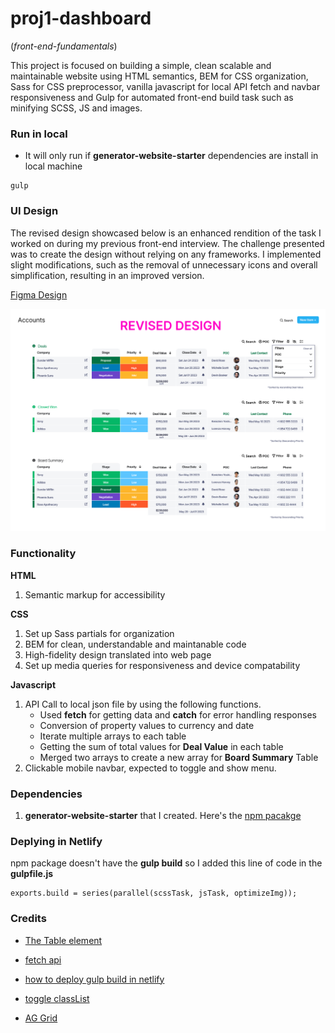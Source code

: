 # proj1-dashboard

(_front-end-fundamentals_)

This project is focused on building a simple, clean scalable and maintainable website using HTML semantics, BEM for CSS organization, Sass for CSS preprocessor, vanilla javascript for local API fetch and navbar responsiveness and Gulp for automated front-end build task such as minifying SCSS, JS and images.

### Run in local

- It will only run if **generator-website-starter** dependencies are install in local machine

```
gulp
```

### UI Design

The revised design showcased below is an enhanced rendition of the task I worked on during my previous front-end interview. The challenge presented was to create the design without relying on any frameworks. I implemented slight modifications, such as the removal of unnecessary icons and overall simplification, resulting in an improved version.

[Figma Design](https://www.figma.com/proto/cAv6BuAe7SW9SskPRLGgy6/Dashboard-revised-proj1?type=design&node-id=60-791&scaling=contain&page-id=0%3A1)

![UI Design](./app/images/UI-Design.png)

### Functionality

**HTML**

1. Semantic markup for accessibility

**CSS**

1. Set up Sass partials for organization
2. BEM for clean, understandable and maintanable code
3. High-fidelity design translated into web page
4. Set up media queries for responsiveness and device compatability

**Javascript**

1. API Call to local json file by using the following functions.
   - Used **fetch** for getting data and **catch** for error handling responses
   - Conversion of property values to currency and date
   - Iterate multiple arrays to each table
   - Getting the sum of total values for **Deal Value** in each table
   - Merged two arrays to create a new array for **Board Summary** Table
2. Clickable mobile navbar, expected to toggle and show menu.

### Dependencies

1. **generator-website-starter** that I created. Here's the [npm pacakge](https://www.npmjs.com/package/generator-website-starter)

### Deplying in Netlify

npm package doesn't have the **gulp build** so I added this line of code in the **gulpfile.js**

```
exports.build = series(parallel(scssTask, jsTask, optimizeImg));
```

### Credits

- [The Table element](https://developer.mozilla.org/en-US/docs/Web/HTML/Element/table#browser_compatibility)

- [fetch api](https://www.youtube.com/watch?v=eS-FVnhjvEQ)

- [how to deploy gulp build in netlify](https://www.youtube.com/watch?v=KQp3VKSYQ_U)

- [toggle classList](https://www.w3schools.com/howto/tryit.asp?filename=tryhow_js_toggle_class)

- [AG Grid](https://www.ag-grid.com/javascript-data-grid/grid-options/)
